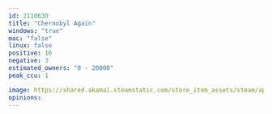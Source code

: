 ```yaml
---
id: 2110630
title: "Chernobyl Again"
windows: "true"
mac: "false"
linux: false
positive: 16
negative: 3
estimated_owners: "0 - 20000"
peak_ccu: 1

image: https://shared.akamai.steamstatic.com/store_item_assets/steam/apps/2110630/header.jpg?t=1731682860
opinions:
---
```

